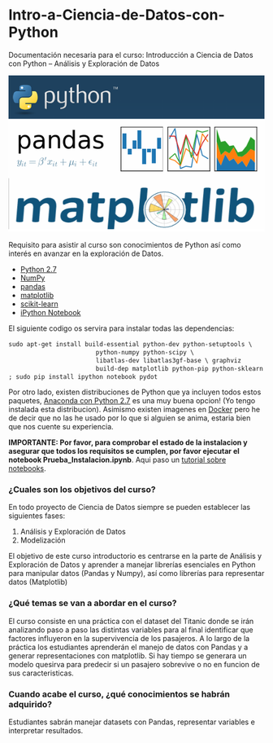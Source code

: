 # Intro-a-Ciencia-de-Datos-con-Python
Documentación necesaria para el curso: Introducción a Ciencia de Datos con Python – Análisis y Exploración de Datos

![CursoPython](CursoPython.png?raw=true)


Requisito para asistir al curso son conocimientos de Python así como interés en avanzar en la exploración de Datos.

- [Python 2.7](https://www.python.org/download/releases/2.7/)
- [NumPy](http://www.numpy.org/)
- [pandas](http://pandas.pydata.org/)
- [matplotlib](http://matplotlib.org/)
- [scikit-learn](http://scikit-learn.org/stable/)
- [iPython Notebook](http://ipython.org/notebook.html)

El siguiente codigo os servira para instalar todas las dependencias:

```
sudo apt-get install build-essential python-dev python-setuptools \ 
						python-numpy python-scipy \ 
						libatlas-dev libatlas3gf-base \ graphviz
						build-dep matplotlib python-pip python-sklearn ; sudo pip install ipython notebook pydot
``` 


Por otro lado, existen distribuciones de Python que ya incluyen todos estos paquetes, [Anaconda con Python 2.7](https://www.continuum.io/downloads) es una muy buena opcion! (Yo tengo instalada esta distribucion). Asimismo existen imagenes en [Docker](https://github.com/ContinuumIO/docker-images/tree/master/anaconda) pero he de decir que no las he usado por lo que si alguien se anima, estaria bien que nos cuente su experiencia.

**IMPORTANTE: Por favor, para comprobar el estado de la instalacion y asegurar que todos los requisitos se cumplen, por favor ejecutar el notebook Prueba_Instalacion.ipynb**. Aqui paso un [tutorial sobre notebooks](http://cs231n.github.io/ipython-tutorial/).


### ¿Cuales son los objetivos del curso?

En todo proyecto de Ciencia de Datos siempre se pueden establecer las siguientes fases:

 1. Análisis y Exploración de Datos
 2. Modelización

El objetivo de este curso introductorio es centrarse en la parte de Análisis y Exploración de Datos y aprender a manejar librerías esenciales en Python para manipular datos (Pandas y Numpy), así como librerías para representar datos (Matplotlib)


### ¿Qué temas se van a abordar en el curso?
El curso consiste en una práctica con el dataset del Titanic donde se irán analizando paso a paso las distintas variables para al final identificar que factores influyeron en la supervivencia de los pasajeros. A lo largo de la práctica los estudiantes aprenderán el manejo de datos con Pandas y a generar representaciones con matplotlib. Si hay tiempo se generara un modelo quesirva para predecir si un pasajero sobrevive o no en funcion de sus caracteristicas.

### Cuando acabe el curso, ¿qué conocimientos se habrán adquirido? 
Estudiantes sabrán manejar datasets con Pandas, representar variables e interpretar resultados.
